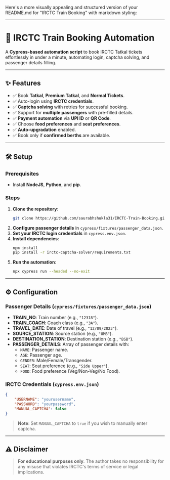 Here's a more visually appealing and structured version of your README.md for "IRCTC Train Booking" with markdown styling:

---

# 🚄 IRCTC Train Booking Automation

A **Cypress-based automation script** to book IRCTC Tatkal tickets effortlessly in under a minute, automating login, captcha solving, and passenger details filling.

---

## ✨ Features

- ✅ Book **Tatkal**, **Premium Tatkal**, and **Normal Tickets**.
- ✅ Auto-login using **IRCTC credentials**.
- ✅ **Captcha solving** with retries for successful booking.
- ✅ Support for **multiple passengers** with pre-filled details.
- ✅ **Payment automation** via **UPI ID** or **QR Code**.
- ✅ Choose **food preferences** and **seat preferences**.
- ✅ **Auto-upgradation** enabled.
- ✅ Book only if **confirmed berths** are available.

---

## 🛠 Setup

### Prerequisites

- Install **NodeJS**, **Python**, and **pip**.

### Steps

1. **Clone the repository**:
   ```bash
   git clone https://github.com/saurabhshukla31/IRCTC-Train-Booking.git
   ```
2. **Configure passenger details** in `cypress/fixtures/passenger_data.json`.
3. **Set your IRCTC login credentials** in `cypress.env.json`.
4. **Install dependencies**:
   ```bash
   npm install
   pip install -r irctc-captcha-solver/requirements.txt
   ```
5. **Run the automation**:
   ```bash
   npx cypress run --headed --no-exit
   ```

---

## ⚙️ Configuration

### Passenger Details (`cypress/fixtures/passenger_data.json`)
- **TRAIN_NO**: Train number (e.g., `"12318"`).
- **TRAIN_COACH**: Coach class (e.g., `"3A"`).
- **TRAVEL_DATE**: Date of travel (e.g., `"12/09/2023"`).
- **SOURCE_STATION**: Source station (e.g., `"UMB"`).
- **DESTINATION_STATION**: Destination station (e.g., `"BSB"`).
- **PASSENGER_DETAILS**: Array of passenger details with:
  - `NAME`: Passenger name.
  - `AGE`: Passenger age.
  - `GENDER`: Male/Female/Transgender.
  - `SEAT`: Seat preference (e.g., `"Side Upper"`).
  - `FOOD`: Food preference (Veg/Non-Veg/No Food).

### IRCTC Credentials (`cypress.env.json`)
```json
{
    "USERNAME": "yourusername",
    "PASSWORD": "yourpassword",
    "MANUAL_CAPTCHA": false
}
```
> **Note**: Set `MANUAL_CAPTCHA` to `true` if you wish to manually enter captcha.

---

## ⚠️ Disclaimer

> **For educational purposes only**. The author takes no responsibility for any misuse that violates IRCTC's terms of service or legal implications.
